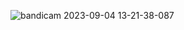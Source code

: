 ![bandicam 2023-09-04 13-21-38-087](https://github.com/Mohamed-Abdirizak/todo_list_on_reactjs/assets/63655278/6d5e88c1-c118-4295-8aa2-08ae30ba9819)
